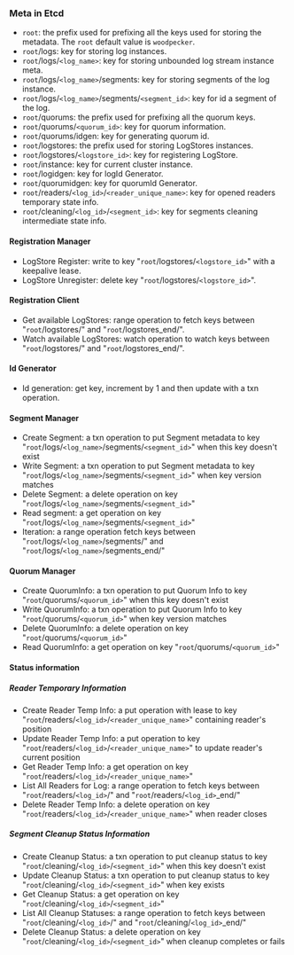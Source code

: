 ### Meta in Etcd
- `root`: the prefix used for prefixing all the keys used for storing the metadata. The `root` default value is `woodpecker`.
- `root`/logs: key for storing log instances.
- `root`/logs/`<log_name>`: key for storing unbounded log stream instance meta.
- `root`/logs/`<log_name>`/segments: key for storing segments of the log instance.
- `root`/logs/`<log_name>`/segments/`<segment_id>`: key for id a segment of the log.
- `root`/quorums: the prefix used for prefixing all the quorum keys.
- `root`/quorums/`<quorum_id>`: key for quorum information.
- `root`/quorums/idgen: key for generating quorum id.
- `root`/logstores: the prefix used for storing LogStores instances.
- `root`/logstores/`<logstore_id>`: key for registering LogStore.
- `root`/instance: key for current cluster instance.
- `root`/logidgen: key for logId Generator.
- `root`/quorumidgen: key for quorumId Generator.
- `root`/readers/`<log_id>`/`<reader_unique_name>`: key for opened readers temporary state info.
- `root`/cleaning/`<log_id>`/`<segment_id>`: key for segments cleaning intermediate state info.

#### Registration Manager

- LogStore Register: write to key "`root`/logstores/`<logstore_id>`" with a keepalive lease.
- LogStore Unregister: delete key "`root`/logstores/`<logstore_id>`".

#### Registration Client

- Get available LogStores: range operation to fetch keys between "`root`/logstores/" and "`root`/logstores_end/".
- Watch available LogStores: watch operation to watch keys between "`root`/logstores/" and "`root`/logstores_end/".

#### Id Generator

- Id generation: get key, increment by 1 and then update with a txn operation.

#### Segment Manager

- Create Segment: a txn operation to put Segment metadata to key "`root`/logs/`<log_name>`/segments/`<segment_id>`" when this key doesn't exist
- Write Segment: a txn operation to put Segment metadata to key "`root`/logs/`<log_name>`/segments/`<segment_id>`" when key version matches
- Delete Segment: a delete operation on key "`root`/logs/`<log_name>`/segments/`<segment_id>`"
- Read segment: a get operation on key "`root`/logs/`<log_name>`/segments/`<segment_id>`"
- Iteration: a range operation fetch keys between "`root`/logs/`<log_name>`/segments/" and "`root`/logs/`<log_name>`/segments_end/"

#### Quorum Manager

- Create QuorumInfo: a txn operation to put Quorum Info to key "`root`/quorums/`<quorum_id>`" when this key doesn't exist
- Write QuorumInfo: a txn operation to put Quorum Info to key "`root`/quorums/`<quorum_id>`" when key version matches
- Delete QuorumInfo: a delete operation on key "`root`/quorums/`<quorum_id>`"
- Read QuorumInfo: a get operation on key "`root`/quorums/`<quorum_id>`" 

#### Status information

##### Reader Temporary Information
- Create Reader Temp Info: a put operation with lease to key "`root`/readers/`<log_id>`/`<reader_unique_name>`" containing reader's position
- Update Reader Temp Info: a put operation to key "`root`/readers/`<log_id>`/`<reader_unique_name>`" to update reader's current position
- Get Reader Temp Info: a get operation on key "`root`/readers/`<log_id>`/`<reader_unique_name>`"
- List All Readers for Log: a range operation to fetch keys between "`root`/readers/`<log_id>`/" and "`root`/readers/`<log_id>`_end/"
- Delete Reader Temp Info: a delete operation on key "`root`/readers/`<log_id>`/`<reader_unique_name>`" when reader closes

##### Segment Cleanup Status Information
- Create Cleanup Status: a txn operation to put cleanup status to key "`root`/cleaning/`<log_id>`/`<segment_id>`" when this key doesn't exist
- Update Cleanup Status: a txn operation to put cleanup status to key "`root`/cleaning/`<log_id>`/`<segment_id>`" when key exists
- Get Cleanup Status: a get operation on key "`root`/cleaning/`<log_id>`/`<segment_id>`"
- List All Cleanup Statuses: a range operation to fetch keys between "`root`/cleaning/`<log_id>`/" and "`root`/cleaning/`<log_id>`_end/"
- Delete Cleanup Status: a delete operation on key "`root`/cleaning/`<log_id>`/`<segment_id>`" when cleanup completes or fails

